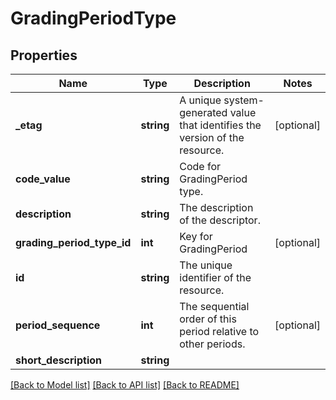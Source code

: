 # GradingPeriodType

## Properties
Name | Type | Description | Notes
------------ | ------------- | ------------- | -------------
**_etag** | **string** | A unique system-generated value that identifies the version of the resource. | [optional] 
**code_value** | **string** | Code for GradingPeriod type. | 
**description** | **string** | The description of the descriptor. | 
**grading_period_type_id** | **int** | Key for GradingPeriod | [optional] 
**id** | **string** | The unique identifier of the resource. | 
**period_sequence** | **int** | The sequential order of this period relative to other periods. | [optional] 
**short_description** | **string** |  | 

[[Back to Model list]](../README.md#documentation-for-models) [[Back to API list]](../README.md#documentation-for-api-endpoints) [[Back to README]](../README.md)


